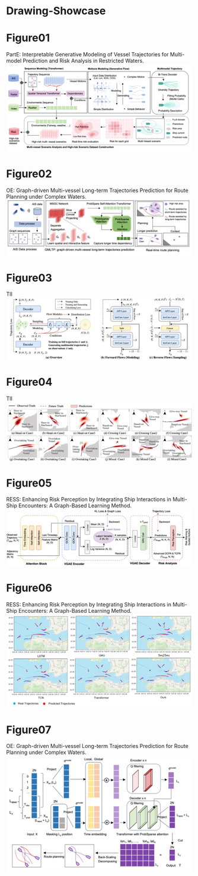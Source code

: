 # Drawing-Showcase

# Figure01
PartE: Interpretable Generative Modeling of Vessel Trajectories for Multi-model Prediction and Risk Analysis in Restricted Waters.
![Figure01](https://github.com/KaysenWB/Drawing-Showcase/blob/main/Figure01.jpg?raw=true)
# Figure02
OE: Graph-driven Multi-vessel Long-term Trajectories Prediction for Route Planning under Complex Waters.
![Figure02](https://github.com/KaysenWB/Drawing-Showcase/blob/main/Figure02.jpg?raw=true)

# Figure03
TII
![Figure03](https://github.com/KaysenWB/Drawing-Showcase/blob/main/TII_Fig2.jpg?raw=true) 

# Figure04
TII
![Figure04](https://github.com/KaysenWB/Drawing-Showcase/blob/main/TII_Fig6.jpg?raw=true) 

# Figure05
RESS: Enhancing Risk Perception by Integrating Ship Interactions in Multi-Ship Encounters: A Graph-Based Learning Method.
![Figure05](https://github.com/KaysenWB/Drawing-Showcase/blob/main/Ress_Figure03.jpg?raw=true)

# Figure06
RESS: Enhancing Risk Perception by Integrating Ship Interactions in Multi-Ship Encounters: A Graph-Based Learning Method.
![Figure06](https://github.com/KaysenWB/Drawing-Showcase/blob/main/Ress_Figure08.jpeg?raw=true)

# Figure07
OE: Graph-driven Multi-vessel Long-term Trajectories Prediction for Route Planning under Complex Waters.
![Figure07](https://github.com/KaysenWB/Drawing-Showcase/blob/main/Figure03.jpg?raw=true)
